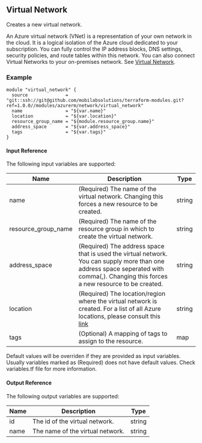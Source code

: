 ## Virtual Network
Creates a new virtual network.

An Azure virtual network (VNet) is a representation of your own network in the cloud. It is a logical isolation of the Azure cloud dedicated to your subscription. You can fully control the IP address blocks, DNS settings, security policies, and route tables within this network. You can also connect Virtual Networks to your on-premises network. See [Virtual Network](https://docs.microsoft.com/en-us/azure/virtual-network/virtual-networks-overview).

### Example
```hcl
module "virtual_network" {
  source              = "git::ssh://git@github.com/mobilabsolutions/terraform-modules.git?ref=1.0.0//modules/azurerm/network/virtual_network"
  name                = "${var.name}"
  location            = "${var.location}"
  resource_group_name = "${module.resource_group.name}"
  address_space       = "${var.address_space}"
  tags                = "${var.tags}"
}
```

#### Input Reference
The following input variables are supported:

Name | Description | Type 
----------------- | --------- | -------- 
name  | (Required) The name of the virtual network. Changing this forces a new resource to be created. | string 
resource_group_name | (Required) The name of the resource group in which to create the virtual network. | string
address_space | (Required) The address space that is used the virtual network. You can supply more than one address space seperated with comma(,). Changing this forces a new resource to be created. | string
location | (Required) The location/region where the virtual network is created. For a list of all Azure locations, please consult this [link](https://azure.microsoft.com/en-us/regions/) | string 
tags | (Optional) A mapping of tags to assign to the resource. | map

Default values will be overriden if they are provided as input variables. Usually variables marked as (Required) does not have default values. Check variables.tf file for more information.


#### Output Reference
The following output variables are supported:

Name | Description | Type
----------------- | --------- | --------
id  | The id of the virtual network. | string
name | The name of the virtual network. | string